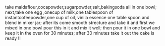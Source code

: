 take maidaflour,cocapowder,sugarpowder,salt,bakingsoda all in one bowl;
next,take one egg ,onecup of milk,one tablespoon of instantcofeepowder,one cup of oil, vinila essence one table spoon and blend in mixer jar;
after its come smooth strecture and take it and  first we mixed in one bowl pour this in it and mix it well;
then pour it in one bowl and keep it in the oven for 30 minutes;
after 30 minutes take it out the cake is ready !!
















